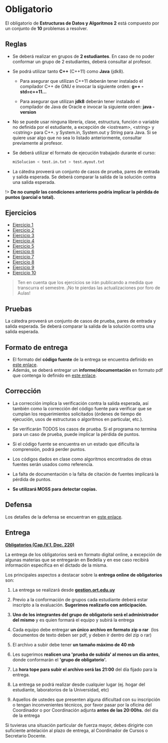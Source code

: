 # Obligatorio

El obligatorio de **Estructuras de Datos y Algoritmos 2** está compuesto por un conjunto de **10** problemas a resolver.

## Reglas

-   Se deberá realizar en grupos de **2 estudiantes**. En caso de no poder conformar un grupo de 2 estudiantes, deberá consultar al profesor.

-   Se podrá utilizar tanto **C++** (C++11) como **Java** (jdk8).

    - Para asegurar que utilizan C++11 deberán tener instalado el
    compilador C++ de GNU e invocar la siguiente orden: **g++ -std=c++11...**

    - Para asegurar que utilizan **jdk8** deberán tener instalado el
    compilador de Java de Oracle e invocar la siguiente orden: **java -version**

-   No se puede usar ninguna librería, clase, estructura, función o
    variable no definida por el estudiante, a excepción de \<iostream\>,
    \<string\> y \<cstring\> para C++. y System.in, System.out y String
    para Java. Si se quiere usar algo que no sea lo listado anteriormente,
    consultar previamente al profesor.

-   Se deberá utilizar el formato de ejecución trabajado durante el
    curso:
    ```bash
    miSolucion < test.in.txt > test.myout.txt
    ```

-   La cátedra proveerá un conjunto de casos de prueba, pares de entrada
    y salida esperada. Se deberá comparar la salida de la solución
    contra una salida esperada.

!> **De no cumplir las condiciones anteriores podría implicar la pérdida de puntos (parcial o total).**

## Ejercicios

- [Ejercicio 1](/ejercicios/ejercicio1)
- [Ejercicio 2](/ejercicios/ejercicio2)
- [Ejercicio 3](/ejercicios/ejercicio3)
- [Ejercicio 4](/ejercicios/ejercicio4)
- [Ejercicio 5](/ejercicios/ejercicio5)
- [Ejercicio 6](/ejercicios/ejercicio6)
- [Ejercicio 7](/ejercicios/ejercicio7)
- [Ejercicio 8](/ejercicios/ejercicio8)
- [Ejercicio 9](/ejercicios/ejercicio9)
- [Ejercicio 10](/ejercicios/ejercicio10)

> Ten en cuenta que los ejercicios se irán publicando a medida que transcurra el semestre. ¡No te pierdas las actualizaciones por foro de Aulas!

## Pruebas

La cátedra proveerá un conjunto de casos de prueba, pares de entrada y salida esperada. Se deberá comparar la salida de la solución contra una salida esperada.

## Formato de entrega

- El formato del **código fuente** de la entrega se encuentra definido en [este enlace](/formato).
- Además, se deberá entregar un **informe/documentación** en formato pdf que contenga lo definido en [este enlace](/documentacion).


## Corrección

-   La corrección implica la verificación contra la salida esperada, así
    también como la corrección del código fuente para verificar que se
    cumplan los requerimientos solicitados (órdenes de tiempo de
    ejecución, usos de estructuras o algoritmos en particular, etc.).

-   Se verificarán TODOS los casos de prueba. Si el programa no termina
    para un caso de prueba, puede implicar la pérdida de puntos.

-   Si el código fuente se encuentra en un estado que dificulta la
    comprensión, podrá perder puntos.

-   Los códigos dados en clase como algoritmos encontrados de otras
    fuentes serán usados como referencia.

-   La falta de documentación o la falta de citación de fuentes
    implicará la pérdida de puntos.

-   **Se utilizará MOSS para detectar copias.**

## Defensa

Los detalles de la defensa se encuentran en [este enlace](/defensa).


## Entrega

**[Obligatorios (Cap.IV.1, Doc. 220)](https://www.ort.edu.uy/innovaportal/file/95484/1/reglamento-general-de-evaluacion-academica__documento-220.pdf)**

La entrega de los obligatorios será en formato digital online, a
excepción de algunas materias que se entregarán en Bedelía y en ese caso
recibirá información específica en el dictado de la misma.

Los principales aspectos a destacar sobre la **entrega online de
obligatorios** son:

1.  La entrega se realizará desde **[gestion.ort.edu.uy](http://gestion.ort.edu.uy)**

2.  Previo a la conformación de grupos cada estudiante deberá estar
    inscripto a la evaluación. **Sugerimos realizarlo con
    anticipación.**

3.  **Uno de los integrantes del grupo de obligatorio será el
    administrador del mismo** y es quien formará el equipo y subirá la
    entrega

4.  Cada equipo debe entregar **un único archivo en formato zip o rar** 
    (los documentos de texto deben ser pdf, y deben ir dentro del zip o
    rar)

5.  El archivo a subir debe tener **un tamaño máximo de 40 mb**

6.  Les sugerimos **realicen una \'prueba de subida\' al menos un día
    antes**, donde conformarán el **\'grupo de obligatorio\'.**

7.  La **hora tope para subir el archivo será las 21:00** del día fijado
    para la entrega.

8.  La entrega se podrá realizar desde cualquier lugar (ej. hogar del
    estudiante, laboratorios de la Universidad, etc)

9.  Aquellos de ustedes que presenten alguna dificultad con su
    inscripción o tengan inconvenientes técnicos, por favor pasar por la
    oficina del Coordinador o por Coordinación adjunta **antes de las
    20:00hs.** del día de la entrega

Si tuvieras una situación particular de fuerza mayor, debes dirigirte
con suficiente antelación al plazo de entrega, al Coordinador de Cursos
o Secretario Docente.
